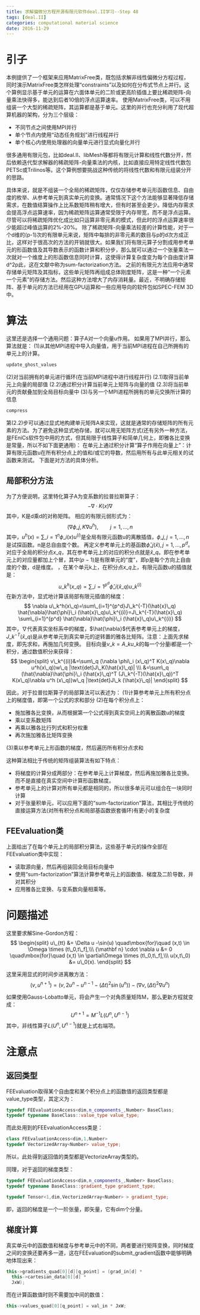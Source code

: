 ```yaml
---
title: 求解偏微分方程开源有限元软件deal.II学习--Step 48
tags: [deal.II]
categories: computational material science
date: 2016-11-29
---
```


# 引子
本例提供了一个框架来应用MatrixFree类，既包括求解非线性偏微分方程过程，同时演示MatrixFree类怎样处理“constraints”以及如何在分布式节点上并行。这个算例显示基于单元的运算在六面体单元的二阶或更高阶插值上要比稀疏矩阵-向量乘法快得多，能达到后者10倍的浮点运算速率。
使用MatrixFree类，可以不用组装一个大型的稀疏矩阵，其运算都是基于单元。这里的并行也充分利用了现代超算机器的架构，分为三个层级：
- 不同节点之间使用MPI并行
- 单个节点内使用“动态任务规划”进行线程并行
- 单个核心内使用处理器的向量单元进行显式向量化并行

很多通用有限元包，比如deal.II、libMesh等都将有限元计算和线性代数分开，然后依赖迭代型求解器的稀疏矩阵-向量乘法的内核，比如直接应用特定线性代数包PETSc或Trilinos等。这个算例想要挑战这种传统的将线性代数和有限元组装分开的思路。

具体来说，就是不组装一个全局的稀疏矩阵，仅仅存储参考单元形函数信息、自由度的枚举、从参考单元到真实单元的变换。通常情况下这个方法能够显著降低存储需求，在数值结算操作上比系数矩阵稍有增大，但有时甚至会更少。降低内存需求会提高浮点运算速率，因为稀疏矩阵运算通常受限于内存带宽，而不是浮点运算。尽管可以将稀疏矩阵优化成比如只运算非零元素的模式，但此时的浮点运算速率很少能超过峰值运算的2%-20%。
除了稀疏矩阵-向量乘法较差的计算性能，对于一个d维的(p-1)次的有限单元来说，矩阵中每排的非零元素的数目与p的d次方成正比，这样对于很高次的方法的开销就很大。如果我们将有限元算子分割成用参考单元的形函数值及其导数表示的函数计算和积分步，那么就可以通过一个张量乘法一次就对一个维度上的形函数信息同时计算，这使得计算复杂度变为每个自由度计算d^2p此，这在文献中称为sum-factorization方法。
之前的有限元方法应用中通常存储单元矩阵及其指标，这些单元矩阵再组成总体刚度矩阵，这是一种“一个元素一个元素”的存储方法。然后这种方法增大了内存消耗量。最近，不明确存储矩阵、基于单元的方法已经用在GPU运算和一些应用导向的软件包如SPEC-FEM 3D中。

# 算法
这里还是选择一个通用问题：算子A对一个向量u作用。
如果用了MPI并行，那么算法就是：
(1)从其他MPI进程中导入向量值，用于当前MPI进程在自己所拥有的单元上的计算。
```cpp
update_ghost_values
```
(2)对当前拥有的单元进行循环(在当前MPI进程中进行线程并行)
(2.1)取得当前单元上向量的局部值
(2.2)通过积分计算当前单元上矩阵与向量的值
(2.3)将当前单元的贡献叠加到全局目标向量中
(3)与另一个MPI进程所拥有的单元交换所计算的信息
```cpp
compress
```
第(2.2)步可以通过显式地构建单元矩阵A来实现，这就是通常的存储矩阵的所有元素的方法。为了避免这种显式地存储，就可以用无矩阵方式(还有另外一种方法，是FEniCs软件包中用的方式，但其局限于线性算子和简单几何上，即雅各比变换是常量，所以不如下面更通用)：
在单元上通过积分计算“算子作用在向量上”：计算有限元函数u在所有积分点上的值和/或它的导数，然后用所有与此单元相关的试函数来测试。
下面是对方法的具体分析。

## 局部积分方法
为了方便说明，这里特化算子A为变系数的拉普拉斯算子：
$$
-\nabla \cdot K(x) \nabla
$$
其中，K是d乘d的对称矩阵。
相应的有限元弱形式为：
$$
(\nabla \phi\_j, K\nabla u^h), \qquad j=1,...,n
$$
其中，$u^h(x)=\sum\_{i=1}^n \phi\_i (x)u^{(i)}$是全局有限元函数u的离散插值，${\phi\_j,j=1,...,n}$是试探函数。n是总自由度个数。
再定义参考单元上的基函数$\hat{\phi}\_j(\hat{x}),j=1,...,p^d$。对应于全局的积分点$x\_q$，其在参考单元上的对应的积分点就是$\hat{x}\_q$。即在参考单元上的对应量都加上个冒，其中$(p-1)$是有限单元的“度”，即p是每个方向上自由度的个数，d是维度。
，在某个单元k上，在积分点$x\_q$上，有限元函数u的插值就是：
$$
u\_k^h(x\_q)=\sum\_{i=1}^{p^d}\hat{\phi}\_i (\hat{x}\_q)u\_k^{(i)}
$$
在新方法中，显式地计算该局部有限元插值的梯度：
$$
\nabla u\_k^h(x\_q)=\sum\_{i=1}^{p^d}J\_k^{-T}(\hat{x}\_q) \hat{\nabla}\hat{\phi}\_i (\hat{x}\_q)u\_k^{(i)}=J\_k^{-T}(\hat{x}\_q) \sum\_{i=1}^{p^d} \hat{\nabla}\hat{\phi}\_i (\hat{x}\_q)u\_k^{(i)}
$$
其中，$\nabla$代表真实坐标系中的梯度，$\hat{\nabla}$代表参考单元上的梯度，$J\_k^{-T}(\hat{x}\_q)$是从参考单元到真实单元的逆转置的雅各比矩阵。注意：上面先求梯度，即先求和，再施加几何变换。
目标向量$v\_k=A\_k u\_k$的每一个分量i都是一个积分，通过数值积分来获得：
$$
\begin{split}
v\_k^{(i)}&=\sum\_q (\nabla \phi\_i (x\_q)^T K(x\_q)\nabla u^h(x\_q))w\_q |\text{det}J\_K(\hat{x}\_q)| \\\
&=\sum\_q (\hat{\nabla}\hat{\phi}\_i (\hat{x}\_q)^T (J\_k^{-T}(\hat{x}\_q))^T K(x\_q)\nabla u^h (x\_q))w\_q |\text{det}J\_k (\hat{x}\_q)|
\end{split}
$$

因此，对于拉普拉斯算子的局部算法可以表述为：
(1)计算参考单元上所有积分点上的梯度值，即第一个公式的求和部分
(2)在每个积分点上：
- 施加雅各比变换，从而根据第一个公式得到真实空间上的离散函数u的梯度
- 乘以变系数矩阵
- 再乘以雅各比行列式和积分权重
- 再次施加雅各比矩阵变换

(3)乘以参考单元上形函数的梯度，然后遍历所有积分点求和

这种算法相比于传统的矩阵组装算法有如下特点：
- 将梯度的计算分成两部分：在参考单元上计算梯度，然后再施加雅各比变换。而不是直接在真实空间中计算形函数梯度。
- 参考单元上的计算对所有单元都是相同的，所以很多单元可以组合在一块同时计算
- 对于张量积单元，可以应用下面的“sum-factorization”算法，其相比于传统的直接运算方法(对所有积分点和局部基函数嵌套循环)有更小的复杂度

## FEEvaluation类
上面给出了在每个单元上的局部积分算法，这些基于单元的操作全部在FEEvaluation类中实现：
- 读取源向量，然后再组装回全局目标向量中
- 使用“sum-factorization”算法计算参考单元上的函数值、梯度及二阶导数，并对其积分
- 应用雅各比变换、与变系数向量相乘等。

# 问题描述
这里要求解Sine-Gordon方程：
$$
\begin{split}
u\_{tt} &= \Delta u -\sin(u) \quad\mbox{for}\quad (x,t) \in \Omega \times (t\_0,t\_f],\\\
{\mathbf n} \cdot \nabla u &= 0 \quad\mbox{for}\quad (x,t) \in \partial\Omega \times (t\_0,t\_f],\\\ 
u(x,t\_0) &= u\_0(x).
\end{split}
$$

这里采用显式的时间步进离散方法：
$$
(v,u^{n+1}) = (v,2 u^n-u^{n-1} - (\Delta t)^2 \sin(u^n)) - (\nabla v, (\Delta t)^2 \nabla u^n)
$$

如果使用Gauss-Lobatto单元，将会产生一个对角质量矩阵M，那么更新方程就变成：
$$
U^{n+1}=M^{-1}L(U^n,U^{n-1})
$$
其中，非线性算子$L(U^n,U^{n-1})$就是上式右端项。

# 注意点
## 返回类型
FEEvaluation取得某个自由度和某个积分点上的函数值的返回类型都是value_type类型，其定义为：
```cpp
typedef FEEvaluationAccess<dim,n_components_,Number> BaseClass;
typedef typename BaseClass::value_type value_type;
```
而此处用到的FEEvaluationAccess类是：
```cpp
class FEEvaluationAccess<dim,1,Number>
typedef VectorizedArray<Number> value_type;
```
所以，此处得到返回值的类型都是VectorizeArray类型的。

同理，对于返回的梯度类型：
```cpp
typedef FEEvaluationAccess<dim,n_components_,Number> BaseClass;
typedef typename BaseClass::gradient_type gradient_type;

typedef Tensor<1,dim,VectorizedArray<Number> > gradient_type;
```
即，返回的梯度是一个一阶张量，即矢量，它有dim个分量。

## 梯度计算
真实单元中的函数值和梯度与参考单元中的不同，两者要进行矩阵变换，同时梯度之间的变换还要再多一道，这在FEEvaluation的submit_gradient函数中能够明确地体现出来：
```cpp
this->gradients_quad[0][d][q_point] = (grad_in[d] *
  this->cartesian_data[0][d] *
  JxW);
```
而在计算函数值时则不需要加中间的数值：
```cpp
this->values_quad[0][q_point] = val_in * JxW;
```
